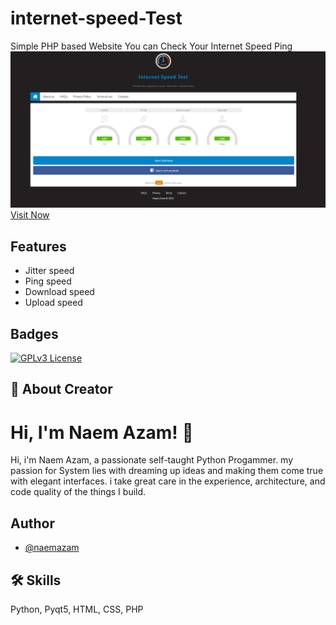 
# internet-speed-Test

Simple PHP based Website You can Check Your Internet Speed Ping 
<img src="ist.PNG"> 
[Visit Now ](http://internet-speed-test.42web.io/)

## Features

- Jitter speed
- Ping speed
- Download speed
- Upload speed





## Badges


[![GPLv3 License](https://img.shields.io/badge/License-GPL%20v3-yellow.svg)](https://opensource.org/licenses/) 
## 🚀 About Creator

# Hi, I'm Naem Azam! 👋

Hi, i'm Naem Azam, a passionate self-taught Python Progammer. my passion for System lies with dreaming up ideas and making them come true with elegant interfaces. i take great care in the experience, architecture, and code quality of the things I build.

## Author

- [@naemazam](https://www.github.com/naemazam)

  
## 🛠 Skills
Python, Pyqt5, HTML, CSS, PHP

  
